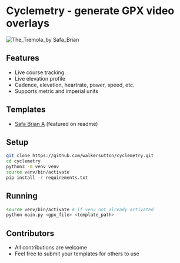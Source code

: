 # Cyclemetry - generate GPX video overlays
![The_Tremola_by Safa_Brian](https://github.com/walkersutton/cyclemetry/assets/25811783/71aa4902-dd29-453f-b4a5-a87ddabd2437)

## Features
* Live course tracking
* Live elevation profile
* Cadence, elevation, heartrate, power, speed, etc.
* Supports metric and imperial units

## Templates
* [Safa Brian A](https://github.com/walkersutton/cyclemetry/blob/main/templates/safa_brian_a.json) (featured on readme)

## Setup
```sh
git clone https://github.com/walkersutton/cyclemetry.git
cd cyclemetry
python3 -m venv venv
source venv/bin/activate
pip install -r requirements.txt
```

## Running
```sh
source venv/bin/activate # if venv not already activated
python main.py <gpx_file> <template_path>
```

## Contributors
* All contributions are welcome
* Feel free to submit your templates for others to use
